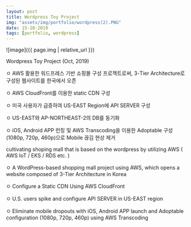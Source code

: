 ```yaml
---
layout: post
title: Wordpress Toy Project
img: "assets/img/portfolio/wordpress(2).PNG" 
date: 15-10-2019
tags: [portfolio, wordpress]
---
```


![image]({{ page.img | relative_url }})


Wordpress Toy Project (Oct, 2019) 


 ㅇ AWS 활용한 워드프레스 기반 쇼핑몰 구성 프로젝트로써, 3-Tier Architecture로     구성된 웹사이트를 한국에서 오픈
 
 ㅇ AWS CloudFront를 이용한 static CDN 구성

 ㅇ 미국 사용자가 급증하여 US-EAST Region에 API SERVER 구성

 ㅇ US-EAST와 AP-NORTHEAST-2의 DB를 동기화

 ㅇ iOS, Android APP 런칭 및 AWS Transcoding을 이용한 Adoptable 구성(1080p,     720p, 460p)으로 Mobile 끊김 현상 제거

cultivating shoping mall that is based on the wordpress by utilizing AWS ( AWS IoT / EKS / RDS etc. )

ㅇ A WordPress-based shopping mall project using AWS, which opens a website    composed of 3-Tier Architecture in Korea

ㅇ Configure a Static CDN Using AWS CloudFront

ㅇ U.S. users spike and configure API SERVER in US-EAST region

ㅇ Eliminate mobile dropouts with iOS, Android APP launch and Adoptable        configuration (1080p, 720p, 460p) using AWS Transcoding